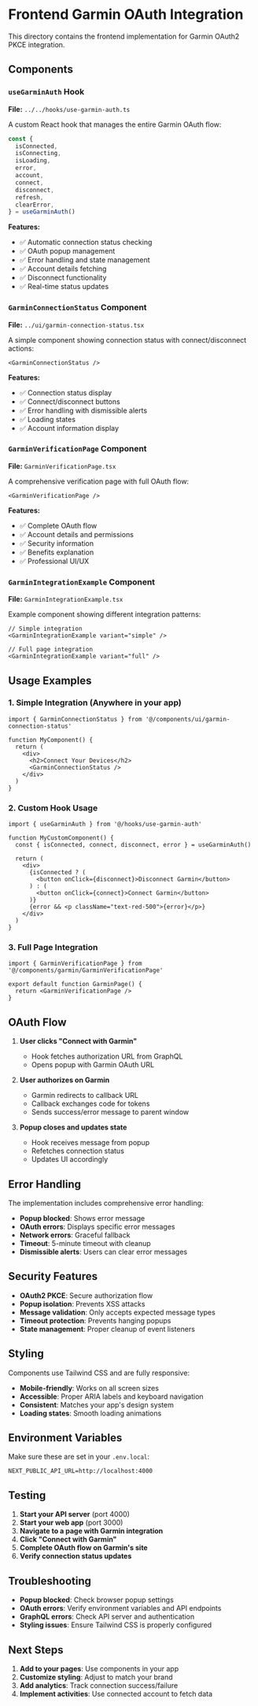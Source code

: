 # Frontend Garmin OAuth Integration

This directory contains the frontend implementation for Garmin OAuth2 PKCE integration.

## Components

### `useGarminAuth` Hook

**File:** `../../hooks/use-garmin-auth.ts`

A custom React hook that manages the entire Garmin OAuth flow:

```typescript
const {
  isConnected,
  isConnecting,
  isLoading,
  error,
  account,
  connect,
  disconnect,
  refresh,
  clearError,
} = useGarminAuth()
```

**Features:**

- ✅ Automatic connection status checking
- ✅ OAuth popup management
- ✅ Error handling and state management
- ✅ Account details fetching
- ✅ Disconnect functionality
- ✅ Real-time status updates

### `GarminConnectionStatus` Component

**File:** `../ui/garmin-connection-status.tsx`

A simple component showing connection status with connect/disconnect actions:

```tsx
<GarminConnectionStatus />
```

**Features:**

- ✅ Connection status display
- ✅ Connect/disconnect buttons
- ✅ Error handling with dismissible alerts
- ✅ Loading states
- ✅ Account information display

### `GarminVerificationPage` Component

**File:** `GarminVerificationPage.tsx`

A comprehensive verification page with full OAuth flow:

```tsx
<GarminVerificationPage />
```

**Features:**

- ✅ Complete OAuth flow
- ✅ Account details and permissions
- ✅ Security information
- ✅ Benefits explanation
- ✅ Professional UI/UX

### `GarminIntegrationExample` Component

**File:** `GarminIntegrationExample.tsx`

Example component showing different integration patterns:

```tsx
// Simple integration
<GarminIntegrationExample variant="simple" />

// Full page integration
<GarminIntegrationExample variant="full" />
```

## Usage Examples

### 1. Simple Integration (Anywhere in your app)

```tsx
import { GarminConnectionStatus } from '@/components/ui/garmin-connection-status'

function MyComponent() {
  return (
    <div>
      <h2>Connect Your Devices</h2>
      <GarminConnectionStatus />
    </div>
  )
}
```

### 2. Custom Hook Usage

```tsx
import { useGarminAuth } from '@/hooks/use-garmin-auth'

function MyCustomComponent() {
  const { isConnected, connect, disconnect, error } = useGarminAuth()

  return (
    <div>
      {isConnected ? (
        <button onClick={disconnect}>Disconnect Garmin</button>
      ) : (
        <button onClick={connect}>Connect Garmin</button>
      )}
      {error && <p className="text-red-500">{error}</p>}
    </div>
  )
}
```

### 3. Full Page Integration

```tsx
import { GarminVerificationPage } from '@/components/garmin/GarminVerificationPage'

export default function GarminPage() {
  return <GarminVerificationPage />
}
```

## OAuth Flow

1. **User clicks "Connect with Garmin"**

   - Hook fetches authorization URL from GraphQL
   - Opens popup with Garmin OAuth URL

2. **User authorizes on Garmin**

   - Garmin redirects to callback URL
   - Callback exchanges code for tokens
   - Sends success/error message to parent window

3. **Popup closes and updates state**
   - Hook receives message from popup
   - Refetches connection status
   - Updates UI accordingly

## Error Handling

The implementation includes comprehensive error handling:

- **Popup blocked**: Shows error message
- **OAuth errors**: Displays specific error messages
- **Network errors**: Graceful fallback
- **Timeout**: 5-minute timeout with cleanup
- **Dismissible alerts**: Users can clear error messages

## Security Features

- **OAuth2 PKCE**: Secure authorization flow
- **Popup isolation**: Prevents XSS attacks
- **Message validation**: Only accepts expected message types
- **Timeout protection**: Prevents hanging popups
- **State management**: Proper cleanup of event listeners

## Styling

Components use Tailwind CSS and are fully responsive:

- **Mobile-friendly**: Works on all screen sizes
- **Accessible**: Proper ARIA labels and keyboard navigation
- **Consistent**: Matches your app's design system
- **Loading states**: Smooth loading animations

## Environment Variables

Make sure these are set in your `.env.local`:

```env
NEXT_PUBLIC_API_URL=http://localhost:4000
```

## Testing

1. **Start your API server** (port 4000)
2. **Start your web app** (port 3000)
3. **Navigate to a page with Garmin integration**
4. **Click "Connect with Garmin"**
5. **Complete OAuth flow on Garmin's site**
6. **Verify connection status updates**

## Troubleshooting

- **Popup blocked**: Check browser popup settings
- **OAuth errors**: Verify environment variables and API endpoints
- **GraphQL errors**: Check API server and authentication
- **Styling issues**: Ensure Tailwind CSS is properly configured

## Next Steps

1. **Add to your pages**: Use components in your app
2. **Customize styling**: Adjust to match your brand
3. **Add analytics**: Track connection success/failure
4. **Implement activities**: Use connected account to fetch data
